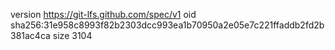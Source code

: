 version https://git-lfs.github.com/spec/v1
oid sha256:31e958c8993f82b2303dcc993ea1b70950a2e05e7c221ffaddb2fd2b381ac4ca
size 3104
